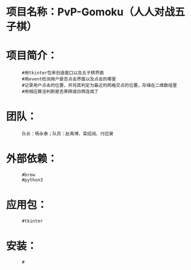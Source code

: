 # 项目名称：PvP-Gomoku（人人对战五子棋）
# 项目简介：
          #用tkinter包来创造窗口以及五子棋界面
          #用event检测用户是否点击界面以及点击的哪里
          #记录用户点击的位置，并将其判定为最近的网格交点的位置，存储在二维数组里
          #用相应算法判断是否黑棋或白棋连成了
# 团队：
          队长：杨永泰；队员：赵禹博、栾绍阔、付应昊
# 外部依赖：
          #brew
          #python3
# 应用包：
          #tkinter
# 安装：
          #
